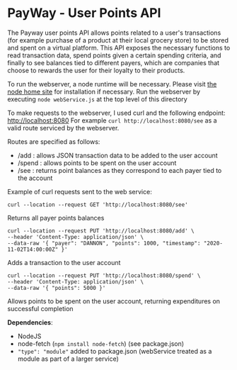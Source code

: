 # PayWay - User Points API

The Payway user points API allows points related to a user's transactions (for example purchase of a product at their local grocery store) to be stored and spent on a virtual platform. This API exposes the necessary functions to read transaction data, spend points given a certain spending criteria, and finally to see balances tied to different payers, which are companies that choose to rewards the user for their loyalty to their products. 

To run the webserver, a node runtime will be necessary. Please visit [the node home site](https://nodejs.org/en/) for installation if necessary. 
Run the webserver by executing `node webService.js` at the top level of this directory

To make requests to the webserver, I used curl and the following endpoint: [http://localhost:8080](http://localhost:8080)
For example `curl http://localhost:8080/see` as a valid route serviced by the webserver.

Routes are specified as follows:

- /add : allows JSON transaction data to be added to the user account
- /spend :  allows points to be spent on the user account
- /see : returns point balances as they correspond to each payer tied to the account

 Example of curl requests sent to the web service:

```curl
curl --location --request GET 'http://localhost:8080/see'
```

Returns all payer points balances

```curl
curl --location --request PUT 'http://localhost:8080/add' \
--header 'Content-Type: application/json' \
--data-raw '{ "payer": "DANNON", "points": 1000, "timestamp": "2020-11-02T14:00:00Z" }'
```

Adds a transaction to the user account

```curl
curl --location --request PUT 'http://localhost:8080/spend' \
--header 'Content-Type: application/json' \
--data-raw '{ "points": 5000 }'
```

Allows points to be spent on the user account, returning expenditures on successful completion

**Dependencies**:

- NodeJS
- node-fetch (`npm install node-fetch`) (see package.json)
- `"type": "module"` added to package.json (webService treated as a module as part of a larger service)
